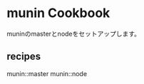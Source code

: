 munin Cookbook
===================

muninのmasterとnodeをセットアップします。

recipes
------------------
munin::master
munin::node
